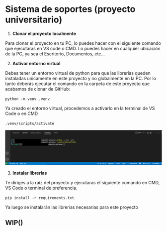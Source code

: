 # Sistema de soportes (proyecto universitario)

1. **Clonar el proyecto localmente**

Para clonar el proyecto en tu PC, lo puedes hacer con el siguiente comando que ejecutaras en VS code o CMD. Lo puedes hacer en cualquier ubicación de la PC, ya sea el Escritorio, Documentos, etc...


2. **Activar entorno virtual**

Debes tener un entorno virtual de python para que las librerías queden instaladas unicamente en este proyecto y no globalmente en la PC. Por lo tanto deberás ejecutar el comando en la carpeta de este proyecto que acabamos de clonar de GitHub:

`python -m venv .venv`

Ya creado el entorno virtual, procedemos a activarlo en la terminal de VS Code o en CMD

`.venv/scripts/activate`

![Ejemplo de activación entorno virtual](./media/Captura%20de%20pantalla%20(153).png "Ejemplo de activación entorno virtual")


3. **Instalar librerías**

Te diriges a la raíz del proyecto y ejecutaras el siguiente comando en CMD, VS Code o terminal de preferencia.

`pip install -r requirements.txt`

Ya luego se instalarán las librerías necesarias para este proyecto


## WIP()